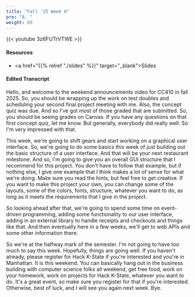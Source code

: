 ```yaml
---
title: "Fall '25 Week 8"
pre: "8. "
weight: 80
---
```


{{< youtube 3z6FUTrVTWE >}}

#### Resources

* <a href="{{% relref "./slides" %}}" target="_blank">Slides</a>

#### Edited Transcript

Hello, and welcome to the weekend announcements video for CC410 in fall 2025. So, you should be wrapping up the work on test doubles and scheduling your second final project meeting with me. Also, the concept quiz was due. And so I've got most of those graded that are submitted. So, you should be seeing grades on Canvas. If you have any questions on that first concept quiz, let me know. But generally, everybody did really well. So I'm very impressed with that. 

This week, we're going to shift gears and start working on a graphical user interface. So, we're going to do some basics this week of just building out the basic structure of a user interface. And that will be your next restaurant milestone. And so, I'm going to give you an overall GUI structure that I recommend for this project. You don't have to follow that example, but if nothing else, I give one example that I think makes a lot of sense for what we're doing. Make sure you read the hints, but feel free to get creative. If you want to make this project your own, you can change some of the layouts, some of the colors, fonts, structure, whatever you want to do, as long as it meets the requirements that I give in the project. 

So looking ahead after that, we're going to spend some time on event-driven programming, adding some functionality to our user interface, adding in an external library to handle receipts and checkouts and things like that. And then eventually here in a few weeks, we'll get to web APIs and some other information there. 

So we're at the halfway mark of the semester. I'm not going to have too much to say this week. Hopefully, things are going well. If you haven't already, please register for Hack K-State if you're interested and you're in Manhattan. It is this weekend. You can basically hang out in the business building with computer science folks all weekend, get free food, work on your homework, work on projects for Hack K-State, whatever you want to do. It's a great event, so make sure you register for that if you're interested. Otherwise, best of luck, and I will see you again next week. Bye. 
